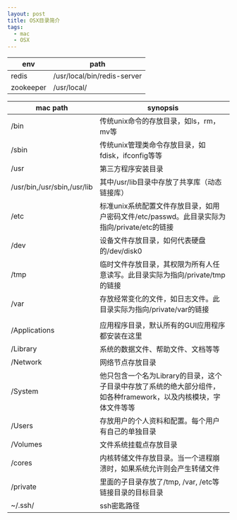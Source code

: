 ```yaml
---
layout: post
title: OSX目录简介
tags:
  - mac
  - OSX
---
```


env       | path
--- | ---
redis     | /usr/local/bin/redis-server
zookeeper | /usr/local/

mac path                      | synopsis
---|---
/bin                          | 传统unix命令的存放目录，如ls，rm，mv等
/sbin                         | 传统unix管理类命令存放目录，如fdisk，ifconfig等等
/usr                          | 第三方程序安装目录
/usr/bin,/usr/sbin,/usr/lib | 其中/usr/lib目录中存放了共享库（动态链接库）
/etc                          | 标准unix系统配置文件存放目录，如用户密码文件/etc/passwd。此目录实际为指向/private/etc的链接
/dev                          | 设备文件存放目录，如何代表硬盘的/dev/disk0
/tmp                          | 临时文件存放目录，其权限为所有人任意读写。此目录实际为指向/private/tmp的链接
/var                          | 存放经常变化的文件，如日志文件。此目录实际为指向/private/var的链接
                              |
/Applications                 | 应用程序目录，默认所有的GUI应用程序都安装在这里
/Library                      | 系统的数据文件、帮助文件、文档等等
/Network                      | 网络节点存放目录
/System                       | 他只包含一个名为Library的目录，这个子目录中存放了系统的绝大部分组件，如各种framework，以及内核模块，字体文件等等
/Users                        | 存放用户的个人资料和配置。每个用户有自己的单独目录
/Volumes                      | 文件系统挂载点存放目录
/cores                        | 内核转储文件存放目录。当一个进程崩溃时，如果系统允许则会产生转储文件
/private                      | 里面的子目录存放了/tmp, /var, /etc等链接目录的目标目录
~/.ssh/  |  ssh密匙路径
